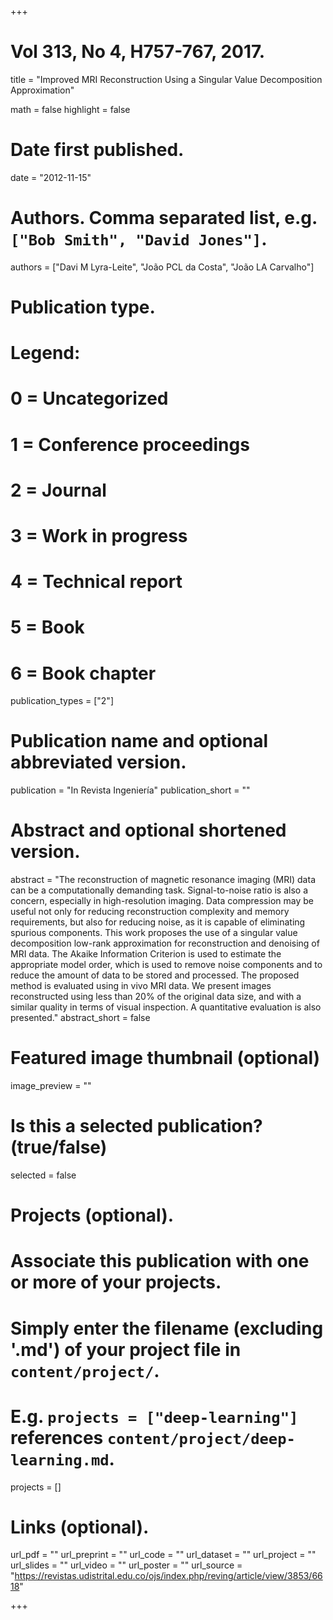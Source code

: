 +++
# Vol 313, No 4, H757-767, 2017.


title = "Improved MRI Reconstruction Using a Singular Value Decomposition Approximation"

math = false
highlight = false

# Date first published.
date = "2012-11-15"

# Authors. Comma separated list, e.g. `["Bob Smith", "David Jones"]`.
authors = ["Davi M Lyra-Leite", "João PCL da Costa", "João LA Carvalho"]

# Publication type.
# Legend:
# 0 = Uncategorized
# 1 = Conference proceedings
# 2 = Journal
# 3 = Work in progress
# 4 = Technical report
# 5 = Book
# 6 = Book chapter
publication_types = ["2"]

# Publication name and optional abbreviated version.
publication = "In Revista Ingeniería"
publication_short = ""

# Abstract and optional shortened version.
abstract = "The reconstruction of magnetic resonance imaging (MRI) data can be a computationally demanding task. Signal-to-noise ratio is also a concern, especially in high-resolution imaging. Data compression may be useful not only for reducing reconstruction complexity and memory requirements, but also for reducing noise, as it is capable of eliminating spurious components. This work proposes the use of a singular value decomposition low-rank approximation for reconstruction and denoising of MRI data. The Akaike Information Criterion is used to estimate the appropriate model order, which is used to remove noise components and to reduce the amount of data to be stored and processed. The proposed method is evaluated using in vivo MRI data. We present images reconstructed using less than 20% of the original data size, and with a similar quality in terms of visual inspection. A quantitative evaluation is also presented."
abstract_short = false

# Featured image thumbnail (optional)
image_preview = ""

# Is this a selected publication? (true/false)
selected = false

# Projects (optional).
#   Associate this publication with one or more of your projects.
#   Simply enter the filename (excluding '.md') of your project file in `content/project/`.
#   E.g. `projects = ["deep-learning"]` references `content/project/deep-learning.md`.
projects = []

# Links (optional).
url_pdf = ""
url_preprint = ""
url_code = ""
url_dataset = ""
url_project = ""
url_slides = ""
url_video = ""
url_poster = ""
url_source = "https://revistas.udistrital.edu.co/ojs/index.php/reving/article/view/3853/6618"

+++
